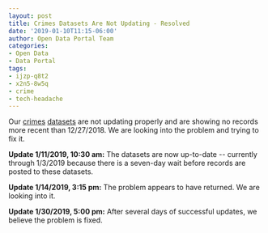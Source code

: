 ```yaml
---
layout: post
title: Crimes Datasets Are Not Updating - Resolved
date: '2019-01-10T11:15-06:00'
author: Open Data Portal Team
categories:
- Open Data
- Data Portal
tags:
- ijzp-q8t2
- x2n5-8w5q
- crime
- tech-headache
---
```

Our [crimes](https://data.cityofchicago.org/d/ijzp-q8t2) [datasets](https://data.cityofchicago.org/d/x2n5-8w5q) are not updating properly and are showing no records more recent than 12/27/2018. We are looking into the problem and trying to fix it.

**Update 1/11/2019, 10:30 am:** The datasets are now up-to-date -- currently through 1/3/2019 because there is a seven-day wait before records are posted to these datasets.

**Update 1/14/2019, 3:15 pm:** The problem appears to have returned. We are looking into it.

**Update 1/30/2019, 5:00 pm:** After several days of successful updates, we believe the problem is fixed.
